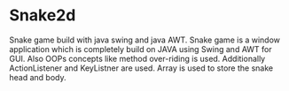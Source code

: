 # Snake2d
Snake game build with java swing and java AWT.
Snake game is a window application which is completely build on JAVA using Swing and AWT for GUI. Also OOPs concepts like method over-riding is used.
Additionally ActionListener and KeyListner are used.
Array is used to store the snake head and body.
